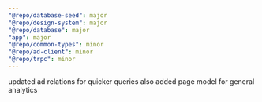 ```yaml
---
"@repo/database-seed": major
"@repo/design-system": major
"@repo/database": major
"app": major
"@repo/common-types": minor
"@repo/ad-client": minor
"@repo/trpc": minor
---
```


updated ad relations for quicker queries also added page model for general analytics
